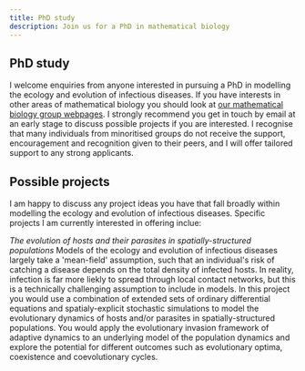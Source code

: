 ```yaml
---
title: PhD study
description: Join us for a PhD in mathematical biology
---
```


## PhD study
I welcome enquiries from anyone interested in pursuing a PhD in modelling the ecology and evolution of infectious diseases. If you have interests in other areas of mathematical biology you should look at [our mathematical biology group webpages](https://sites.google.com/sheffield.ac.uk/sheffieldmathbio/phd-and-teaching). I strongly recommend you get in touch by email at an early stage to discuss possible projects if you are interested. I recognise that many individuals from minoritised groups do not receive the support, encouragement and recognition given to their peers, and I will offer tailored support to any strong applicants. 

## Possible projects
I am happy to discuss any project ideas you have that fall broadly within modelling the ecology and evolution of infectious diseases. Specific projects I am currently interested in offering inclue:

*The evolution of hosts and their parasites in spatially-structured populations*
Models of the ecology and evolution of infectious diseases largely take a 'mean-field' assumption, such that an individual's risk of catching a disease depends on the total density of infected hosts. In reality, infection is far more liekly to spread through local contact networks, but this is a technically challenging assumption to include in models. In this project you would use a combination of extended sets of ordinary differential equations and spatialy-explicit stochastic simulations to model the evolutionary dynamics of hosts and/or parasites in spatially-structured populations. You would apply the evolutionary invasion framework of adaptive dynamics to an underlying model of the population dynamics and explore the potential for different outcomes such as evolutionary optima, coexistence and coevolutionary cycles.
